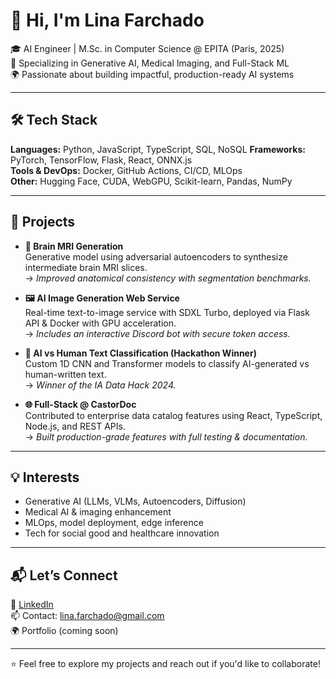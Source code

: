 # 👋 Hi, I'm Lina Farchado

🎓 AI Engineer | M.Sc. in Computer Science @ EPITA (Paris, 2025)  
🧠 Specializing in Generative AI, Medical Imaging, and Full-Stack ML  
🌍 Passionate about building impactful, production-ready AI systems

---

## 🛠️ Tech Stack

**Languages:** Python, JavaScript, TypeScript, SQL, NoSQL
**Frameworks:** PyTorch, TensorFlow, Flask, React, ONNX.js  
**Tools & DevOps:** Docker, GitHub Actions, CI/CD, MLOps  
**Other:** Hugging Face, CUDA, WebGPU, Scikit-learn, Pandas, NumPy  

---

## 🚀 Projects

- **🧠 Brain MRI Generation**  
  Generative model using adversarial autoencoders to synthesize intermediate brain MRI slices.  
  → *Improved anatomical consistency with segmentation benchmarks.*

- **🖼️ AI Image Generation Web Service**  
  Real-time text-to-image service with SDXL Turbo, deployed via Flask API & Docker with GPU acceleration.  
  → *Includes an interactive Discord bot with secure token access.*

- **🤖 AI vs Human Text Classification (Hackathon Winner)**  
  Custom 1D CNN and Transformer models to classify AI-generated vs human-written text.  
  → *Winner of the IA Data Hack 2024.*

- **🌐 Full-Stack @ CastorDoc**  
  Contributed to enterprise data catalog features using React, TypeScript, Node.js, and REST APIs.  
  → *Built production-grade features with full testing & documentation.*

---

## 💡 Interests

- Generative AI (LLMs, VLMs, Autoencoders, Diffusion)
- Medical AI & imaging enhancement
- MLOps, model deployment, edge inference
- Tech for social good and healthcare innovation

---

## 📬 Let’s Connect

🔗 [LinkedIn](https://www.linkedin.com/in/linafarchado/)  
📫 Contact: lina.farchado@gmail.com  
🌍 Portfolio (coming soon)

---

⭐ Feel free to explore my projects and reach out if you'd like to collaborate!

